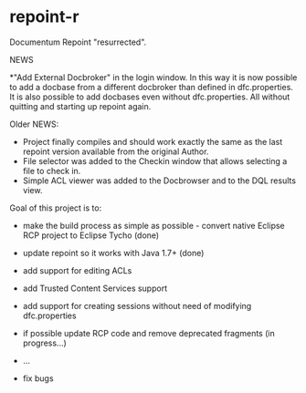 # repoint-r
Documentum Repoint "resurrected".

NEWS

*"Add External Docbroker" in the login window. In this way it is now possible to add a docbase from a different docbroker than defined in dfc.properties. It is also possible to add docbases even without dfc.properties. All without quitting and starting up repoint again.

Older NEWS:

* Project finally compiles and should work exactly the same as the last repoint version available from the original Author.
* File selector was added to the Checkin window that allows selecting a file to check in.
* Simple ACL viewer was added to the Docbrowser and to the DQL results view.

Goal of this project is to:

* make the build process as simple as possible - convert native Eclipse RCP project to Eclipse Tycho (done)
* update repoint so it works with Java 1.7+ (done)
* add support for editing ACLs
* add Trusted Content Services support
* add support for creating sessions without need of modifying dfc.properties
* if possible update RCP code and remove deprecated fragments (in progress...)
* ...

* fix bugs 


